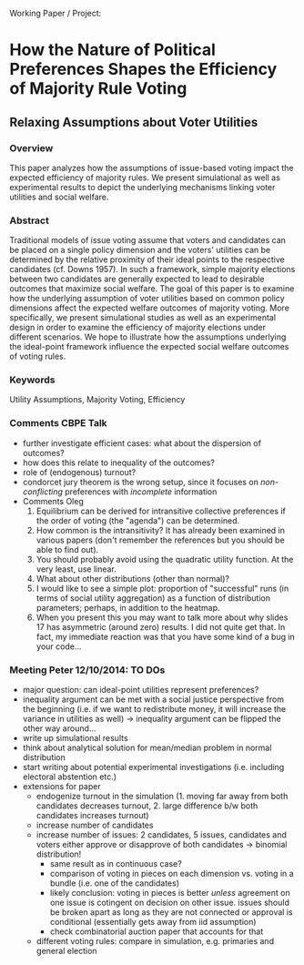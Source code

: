 Working Paper / Project:

# How the Nature of Political Preferences Shapes the Efficiency of Majority Rule Voting

## Relaxing Assumptions about Voter Utilities

### Overview
This paper analyzes how the assumptions of issue-based voting impact the expected efficiency of majority rules. We present simulational as well as experimental results to depict the underlying mechanisms linking voter utilities and social welfare.

### Abstract
Traditional models of issue voting assume that voters and candidates can be placed on a single policy dimension and the voters' utilities can be determined by the relative proximity of their ideal points to the respective candidates (cf. Downs 1957). In such a framework, simple majority elections between two candidates are generally expected to lead to desirable outcomes that maximize social welfare. The goal of this paper is to examine how the underlying assumption of voter utilities based on common policy dimensions affect the expected welfare outcomes of majority voting. More specifically, we present simulational studies as well as an experimental design in order to examine the efficiency of majority elections under different scenarios. We hope to illustrate how the assumptions underlying the ideal-point framework influence the expected social welfare outcomes of voting rules.

### Keywords
Utility Assumptions, Majority Voting, Efficiency

### Comments CBPE Talk
- further investigate efficient cases: what about the dispersion of outcomes?
- how does this relate to inequality of the outcomes?
- role of (endogenous) turnout?
- condorcet jury theorem is the wrong setup, since it focuses on _non-conflicting_ preferences with _incomplete_ information
- Comments Oleg
	1. Equilibrium can be derived for intransitive collective preferences if the order of voting (the "agenda") can be determined.
	2. How common is the intransitivity? It has already been examined in various papers (don't remember the references but you should be able to find out).
	3. You should probably avoid using the quadratic utility function. At the very least, use linear.
	4. What about other distributions (other than normal)?
	5. I would like to see a simple plot: proportion of "successful" runs (in terms of social utility aggregation) as a function of distribution parameters; perhaps, in addition to the heatmap.
	6. When you present this you may want to talk more about why slides 17 has asymmetric (around zero) results. I did not quite get that. In fact, my immediate reaction was that you have some kind of a bug in your code...

### Meeting Peter 12/10/2014: TO DOs
- major question: can ideal-point utilities represent preferences?
- inequality argument can be met with a social justice perspective from the beginning (i.e. if we want to redistribute money, it will increase the variance in utilities as well) -> inequality argument can be flipped the other way around...
- write up simulational results
- think about analytical solution for mean/median problem in normal distribution
- start writing about potential experimental investigations (i.e. including electoral abstention etc.)
- extensions for paper
	- endogenize turnout in the simulation (1. moving far away from both candidates decreases turnout, 2. large difference b/w both candidates increases turnout)
	- increase number of candidates
	- increase number of issues: 2 candidates, 5 issues, candidates and voters either approve or disapprove of both candidates -> binomial distribution!
		- same result as in continuous case?
		- comparison of voting in pieces on each dimension vs. voting in a bundle (i.e. one of the candidates)
		- likely conclusion: voting in pieces is better _unless_ agreement on one issue is cotingent on decision on other issue. issues should be broken apart as long as they are not connected or approval is conditional (essentially gets away from iid assumption)
		- check combinatorial auction paper that accounts for that
	- different voting rules: compare in simulation, e.g. primaries and general election